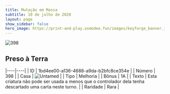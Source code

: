```yaml
---
title: Mutação em Massa
subtitle: 10 de julho de 2020
layout: page
show_sidebar: false
hero_image: https://print-and-play.asmodee.fun/images/keyforge_banner.jpg
---
```


![398](https://cdn.keyforgegame.com/media/card_front/pt/479_398_3VJV25RP6W3H_pt.png)

## Preso à Terra

|----|----|
| ID | 1bd4ee00-a136-4688-a9da-b2bfc8ce354e |
| Número | 398 |
| Casa | ![Untamed](https://archonarcana.com/images/thumb/b/bd/Untamed.png/22px-Untamed.png "Indomados") |
| Tipo | Melhoria |
| Bônus | 1A |
| Texto | Esta criatura não pode ser usada a menos que o controlador dela tenha descartado uma carta neste turno. |
| Raridade | Rara |
